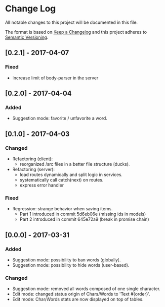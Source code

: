# Change Log
All notable changes to this project will be documented in this file.

The format is based on [Keep a Changelog](http://keepachangelog.com/)
and this project adheres to [Semantic Versioning](http://semver.org/).

## [0.2.1] - 2017-04-07
### Fixed
- Increase limit of body-parser in the server

## [0.2.0] - 2017-04-04
### Added
- Suggestion mode: favorite / unfavorite a word.

## [0.1.0] - 2017-04-03
### Changed
- Refactoring (client):
  - reorganized /src files in a better file structure (ducks).
- Refactoring (server):
  - load routes dynamically and split logic in services.
  - systematically call catch(next) on routes.
  - express error handler

### Fixed
  - Regression: strange behavior when saving items.
    - Part 1 introduced in commit 5d6eb06e (missing ids in models)
    - Part 2 introduced in commit 645e72a9 (break in promise chain)

## [0.0.0] - 2017-03-31
### Added
- Suggestion mode: possibility to ban words (globally).
- Suggestion mode: possibility to hide words (user-based).

### Changed
- Suggestion mode: removed all words composed of one single character.
- Edit mode: changed status origin of Chars/Words to 'Text #{order}'.
- Edit mode: Char/Words stats are now displayed on top of tables.
